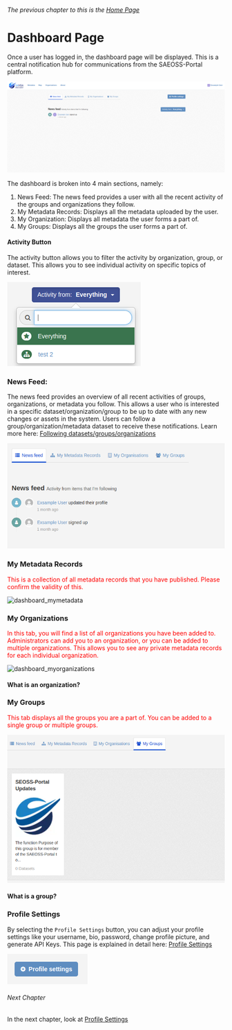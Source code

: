 ###### The previous chapter to this is the [Home Page](./home.md)

# Dashboard Page
Once a user has logged in, the dashboard page will be displayed. This is a central notification hub for communications from the SAEOSS-Portal platform.

![dashboard](./img/Dashboard.png)

The dashboard is broken into 4 main sections, namely:

   1. News Feed: The news feed provides a user with all the recent activity of the groups and organizations they follow.
   2. My Metadata Records: Displays all the metadata uploaded by the user.
   3. My Organization: Displays all metadata the user forms a part of.
   4. My Groups: Displays all the groups the user forms a part of.

#### Activity Button
The activity button allows you to filter the activity by organization, group, or dataset. This allows you to see individual activity on specific topics of interest.

![activity_button](./img/activity_button.png)

### News Feed:
The news feed provides an overview of all recent activities of groups, organizations, or metadata you follow. This allows a user who is interested in a specific dataset/organization/group to be up to date with any new changes or assets in the system. Users can follow a group/organization/metadata dataset to receive these notifications. Learn more here: [Following datasets/groups/organizations](./metadata.md#following-datasets)

![News_feed](./img/news_feed.png)

### My Metadata Records
<p style="color: red;">This is a collection of all metadata records that you have published. Please confirm the validity of this.</p>

![dashboard_mymetadata](./img/)

### My Organizations
<p style="color: red;">In this tab, you will find a list of all organizations you have been added to. Administrators can add you to an organization, or you can be added to multiple organizations. This allows you to see any private metadata records for each individual organization.</p>  

![dashboard_myorganizations](./img/dashboard_myorganizations.png)

#### What is an organization?

### My Groups
<p style="color: red;">This tab displays all the groups you are a part of. You can be added to a single group or multiple groups.</p>

![dashboard_mygroups](./img/dashboard_mygroups.png)

#### What is a group?

### Profile Settings
By selecting the `Profile Settings` button, you can adjust your profile settings like your username, bio, password, change profile picture, and generate API Keys. This page is explained in detail here: [Profile Settings](./profile_settings.md)

![Profile_settings](./img/profile_settings_button.png)

###### Next Chapter
In the next chapter, look at [Profile Settings](./profile_settings.md)
